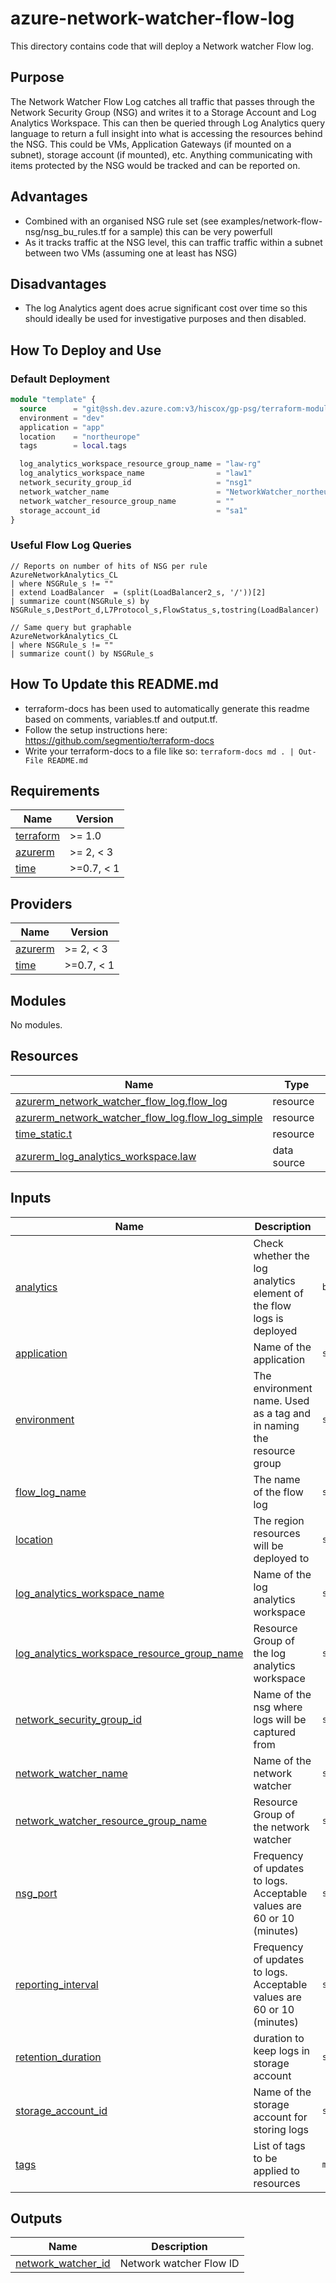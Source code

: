 # azure-network-watcher-flow-log

This directory contains code that will deploy a Network watcher Flow log.

## Purpose

The Network Watcher Flow Log catches all traffic that passes through the Network Security Group (NSG) and writes it to
a Storage Account and Log Analytics Workspace. This can then be queried through Log Analytics query language to return
a full insight into what is accessing the resources behind the NSG. This could be VMs, Application Gateways (if mounted
on a subnet), storage account (if mounted), etc. Anything communicating with items protected by the NSG would be tracked
and can be reported on.

## Advantages

- Combined with an organised NSG rule set (see examples/network-flow-nsg/nsg\_bu\_rules.tf for a sample) this can be very powerfull
- As it tracks traffic at the NSG level, this can traffic traffic within a subnet between two VMs (assuming one at least has NSG)

## Disadvantages

- The log Analytics agent does acrue significant cost over time so this should ideally be used for investigative purposes and then disabled.

## How To Deploy and Use

### Default Deployment

```terraform
module "template" {
  source      = "git@ssh.dev.azure.com:v3/hiscox/gp-psg/terraform-modules//azure-network-watcher-flow-log"
  environment = "dev"
  application = "app"
  location    = "northeurope"
  tags        = local.tags

  log_analytics_workspace_resource_group_name = "law-rg"
  log_analytics_workspace_name                = "law1"
  network_security_group_id                   = "nsg1"
  network_watcher_name                        = "NetworkWatcher_northeurope"
  network_watcher_resource_group_name         = ""
  storage_account_id                          = "sa1"
}
```

### Useful Flow Log Queries

```
// Reports on number of hits of NSG per rule
AzureNetworkAnalytics_CL
| where NSGRule_s != ""
| extend LoadBalancer  = (split(LoadBalancer2_s, '/'))[2]
| summarize count(NSGRule_s) by NSGRule_s,DestPort_d,L7Protocol_s,FlowStatus_s,tostring(LoadBalancer)
```

```
// Same query but graphable
AzureNetworkAnalytics_CL
| where NSGRule_s != ""
| summarize count() by NSGRule_s
```

## How To Update this README.md

* terraform-docs has been used to automatically generate this readme based on comments, variables.tf and output.tf.
* Follow the setup instructions here: https://github.com/segmentio/terraform-docs
* Write your terraform-docs to a file like so: `terraform-docs md . | Out-File README.md`

## Requirements

| Name | Version |
|------|---------|
| <a name="requirement_terraform"></a> [terraform](#requirement\_terraform) | >= 1.0 |
| <a name="requirement_azurerm"></a> [azurerm](#requirement\_azurerm) | >= 2, < 3 |
| <a name="requirement_time"></a> [time](#requirement\_time) | >=0.7, < 1 |

## Providers

| Name | Version |
|------|---------|
| <a name="provider_azurerm"></a> [azurerm](#provider\_azurerm) | >= 2, < 3 |
| <a name="provider_time"></a> [time](#provider\_time) | >=0.7, < 1 |

## Modules

No modules.

## Resources

| Name | Type |
|------|------|
| [azurerm_network_watcher_flow_log.flow_log](https://registry.terraform.io/providers/hashicorp/azurerm/latest/docs/resources/network_watcher_flow_log) | resource |
| [azurerm_network_watcher_flow_log.flow_log_simple](https://registry.terraform.io/providers/hashicorp/azurerm/latest/docs/resources/network_watcher_flow_log) | resource |
| [time_static.t](https://registry.terraform.io/providers/hashicorp/time/latest/docs/resources/static) | resource |
| [azurerm_log_analytics_workspace.law](https://registry.terraform.io/providers/hashicorp/azurerm/latest/docs/data-sources/log_analytics_workspace) | data source |

## Inputs

| Name | Description | Type | Default | Required |
|------|-------------|------|---------|:--------:|
| <a name="input_analytics"></a> [analytics](#input\_analytics) | Check whether the log analytics element of the flow logs is deployed | `bool` | `true` | no |
| <a name="input_application"></a> [application](#input\_application) | Name of the application | `string` | n/a | yes |
| <a name="input_environment"></a> [environment](#input\_environment) | The environment name. Used as a tag and in naming the resource group | `string` | n/a | yes |
| <a name="input_flow_log_name"></a> [flow\_log\_name](#input\_flow\_log\_name) | The name of the flow log | `string` | n/a | yes |
| <a name="input_location"></a> [location](#input\_location) | The region resources will be deployed to | `string` | `"northeurope"` | no |
| <a name="input_log_analytics_workspace_name"></a> [log\_analytics\_workspace\_name](#input\_log\_analytics\_workspace\_name) | Name of the log analytics workspace | `string` | n/a | yes |
| <a name="input_log_analytics_workspace_resource_group_name"></a> [log\_analytics\_workspace\_resource\_group\_name](#input\_log\_analytics\_workspace\_resource\_group\_name) | Resource Group of the log analytics workspace | `string` | n/a | yes |
| <a name="input_network_security_group_id"></a> [network\_security\_group\_id](#input\_network\_security\_group\_id) | Name of the nsg where logs will be captured from | `string` | n/a | yes |
| <a name="input_network_watcher_name"></a> [network\_watcher\_name](#input\_network\_watcher\_name) | Name of the network watcher | `string` | n/a | yes |
| <a name="input_network_watcher_resource_group_name"></a> [network\_watcher\_resource\_group\_name](#input\_network\_watcher\_resource\_group\_name) | Resource Group of the network watcher | `string` | n/a | yes |
| <a name="input_nsg_port"></a> [nsg\_port](#input\_nsg\_port) | Frequency of updates to logs. Acceptable values are 60 or 10 (minutes) | `string` | `"60"` | no |
| <a name="input_reporting_interval"></a> [reporting\_interval](#input\_reporting\_interval) | Frequency of updates to logs. Acceptable values are 60 or 10 (minutes) | `string` | `"60"` | no |
| <a name="input_retention_duration"></a> [retention\_duration](#input\_retention\_duration) | duration to keep logs in storage account | `string` | `2` | no |
| <a name="input_storage_account_id"></a> [storage\_account\_id](#input\_storage\_account\_id) | Name of the storage account for storing logs | `string` | n/a | yes |
| <a name="input_tags"></a> [tags](#input\_tags) | List of tags to be applied to resources | `map(string)` | `{}` | no |

## Outputs

| Name | Description |
|------|-------------|
| <a name="output_network_watcher_id"></a> [network\_watcher\_id](#output\_network\_watcher\_id) | Network watcher Flow ID |
